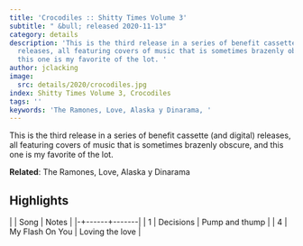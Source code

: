 ```yaml
---
title: 'Crocodiles :: Shitty Times Volume 3'
subtitle: " &bull; released 2020-11-13"
category: details
description: 'This is the third release in a series of benefit cassette (and digital)
  releases, all featuring covers of music that is sometimes brazenly obscure, and
  this one is my favorite of the lot. '
author: jclacking
image:
  src: details/2020/crocodiles.jpg
index: Shitty Times Volume 3, Crocodiles
tags: ''
keywords: 'The Ramones, Love, Alaska y Dinarama, '
---
```

This is the third release in a series of benefit cassette (and digital) releases, all featuring covers of music that is sometimes brazenly obscure, and this one is my favorite of the lot. <!--more-->

**Related**: The Ramones, Love, Alaska y Dinarama

## Highlights

| | Song | Notes |
|-+------+-------|
| 1 | Decisions | Pump and thump |
| 4 | My Flash On You | Loving the love |

